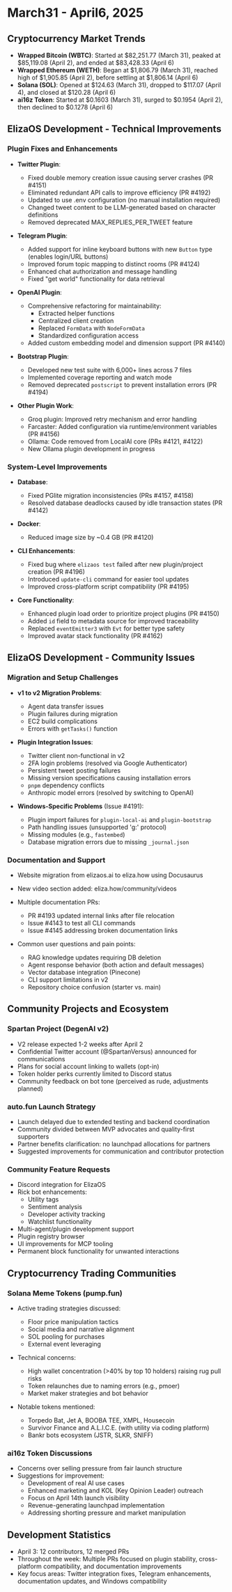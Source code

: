 # March31 - April6, 2025

## Cryptocurrency Market Trends

- **Wrapped Bitcoin (WBTC)**: Started at $82,251.77 (March 31), peaked at $85,119.08 (April 2), and ended at $83,428.33 (April 6)
- **Wrapped Ethereum (WETH)**: Began at $1,806.79 (March 31), reached high of $1,905.85 (April 2), before settling at $1,806.14 (April 6)
- **Solana (SOL)**: Opened at $124.63 (March 31), dropped to $117.07 (April 4), and closed at $120.28 (April 6)
- **ai16z Token**: Started at $0.1603 (March 31), surged to $0.1954 (April 2), then declined to $0.1278 (April 6)

## ElizaOS Development - Technical Improvements

### Plugin Fixes and Enhancements

- **Twitter Plugin**:

  - Fixed double memory creation issue causing server crashes (PR #4151)
  - Eliminated redundant API calls to improve efficiency (PR #4192)
  - Updated to use .env configuration (no manual installation required)
  - Changed tweet content to be LLM-generated based on character definitions
  - Removed deprecated MAX_REPLIES_PER_TWEET feature

- **Telegram Plugin**:

  - Added support for inline keyboard buttons with new `Button` type (enables login/URL buttons)
  - Improved forum topic mapping to distinct rooms (PR #4124)
  - Enhanced chat authorization and message handling
  - Fixed "get world" functionality for data retrieval

- **OpenAI Plugin**:

  - Comprehensive refactoring for maintainability:
    - Extracted helper functions
    - Centralized client creation
    - Replaced `FormData` with `NodeFormData`
    - Standardized configuration access
  - Added custom embedding model and dimension support (PR #4140)

- **Bootstrap Plugin**:

  - Developed new test suite with 6,000+ lines across 7 files
  - Implemented coverage reporting and watch mode
  - Removed deprecated `postscript` to prevent installation errors (PR #4194)

- **Other Plugin Work**:
  - Groq plugin: Improved retry mechanism and error handling
  - Farcaster: Added configuration via runtime/environment variables (PR #4156)
  - Ollama: Code removed from LocalAI core (PRs #4121, #4122)
  - New Ollama plugin development in progress

### System-Level Improvements

- **Database**:

  - Fixed PGlite migration inconsistencies (PRs #4157, #4158)
  - Resolved database deadlocks caused by idle transaction states (PR #4142)

- **Docker**:

  - Reduced image size by ~0.4 GB (PR #4120)

- **CLI Enhancements**:

  - Fixed bug where `elizaos test` failed after new plugin/project creation (PR #4196)
  - Introduced `update-cli` command for easier tool updates
  - Improved cross-platform script compatibility (PR #4195)

- **Core Functionality**:
  - Enhanced plugin load order to prioritize project plugins (PR #4150)
  - Added `id` field to metadata source for improved traceability
  - Replaced `eventEmitter3` with `Evt` for better type safety
  - Improved avatar stack functionality (PR #4162)

## ElizaOS Development - Community Issues

### Migration and Setup Challenges

- **v1 to v2 Migration Problems**:

  - Agent data transfer issues
  - Plugin failures during migration
  - EC2 build complications
  - Errors with `getTasks()` function

- **Plugin Integration Issues**:

  - Twitter client non-functional in v2
  - 2FA login problems (resolved via Google Authenticator)
  - Persistent tweet posting failures
  - Missing version specifications causing installation errors
  - `pnpm` dependency conflicts
  - Anthropic model errors (resolved by switching to OpenAI)

- **Windows-Specific Problems** (Issue #4191):
  - Plugin import failures for `plugin-local-ai` and `plugin-bootstrap`
  - Path handling issues (unsupported 'g:' protocol)
  - Missing modules (e.g., `fastembed`)
  - Database migration errors due to missing `_journal.json`

### Documentation and Support

- Website migration from elizaos.ai to eliza.how using Docusaurus
- New video section added: eliza.how/community/videos
- Multiple documentation PRs:

  - PR #4193 updated internal links after file relocation
  - Issue #4143 to test all CLI commands
  - Issue #4145 addressing broken documentation links

- Common user questions and pain points:
  - RAG knowledge updates requiring DB deletion
  - Agent response behavior (both action and default messages)
  - Vector database integration (Pinecone)
  - CLI support limitations in v2
  - Repository choice confusion (starter vs. main)

## Community Projects and Ecosystem

### Spartan Project (DegenAI v2)

- V2 release expected 1-2 weeks after April 2
- Confidential Twitter account (@SpartanVersus) announced for communications
- Plans for social account linking to wallets (opt-in)
- Token holder perks currently limited to Discord status
- Community feedback on bot tone (perceived as rude, adjustments planned)

### auto.fun Launch Strategy

- Launch delayed due to extended testing and backend coordination
- Community divided between MVP advocates and quality-first supporters
- Partner benefits clarification: no launchpad allocations for partners
- Suggested improvements for communication and contributor protection

### Community Feature Requests

- Discord integration for ElizaOS
- Rick bot enhancements:
  - Utility tags
  - Sentiment analysis
  - Developer activity tracking
  - Watchlist functionality
- Multi-agent/plugin development support
- Plugin registry browser
- UI improvements for MCP tooling
- Permanent block functionality for unwanted interactions

## Cryptocurrency Trading Communities

### Solana Meme Tokens (pump.fun)

- Active trading strategies discussed:

  - Floor price manipulation tactics
  - Social media and narrative alignment
  - SOL pooling for purchases
  - External event leveraging

- Technical concerns:

  - High wallet concentration (>40% by top 10 holders) raising rug pull risks
  - Token relaunches due to naming errors (e.g., pmoer)
  - Market maker strategies and bot behavior

- Notable tokens mentioned:
  - Torpedo Bat, Jet A, BOOBA TEE, XMPL, Housecoin
  - Survivor Finance and A.L.I.C.E. (with utility via coding platform)
  - Bankr bots ecosystem (JSTR, SLKR, SNIFF)

### ai16z Token Discussions

- Concerns over selling pressure from fair launch structure
- Suggestions for improvement:
  - Development of real AI use cases
  - Enhanced marketing and KOL (Key Opinion Leader) outreach
  - Focus on April 14th launch visibility
  - Revenue-generating launchpad implementation
  - Addressing shorting pressure and market manipulation

## Development Statistics

- April 3: 12 contributors, 12 merged PRs
- Throughout the week: Multiple PRs focused on plugin stability, cross-platform compatibility, and documentation improvements
- Key focus areas: Twitter integration fixes, Telegram enhancements, documentation updates, and Windows compatibility
